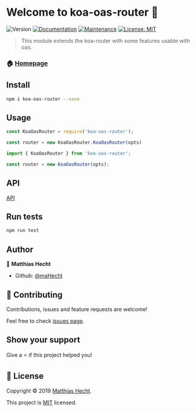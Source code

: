 # Welcome to koa-oas-router 👋
![Version](https://img.shields.io/npm/v/koa-oas-router.svg)
[![Documentation](https://img.shields.io/badge/documentation-yes-brightgreen.svg)](https://github.com/maHecht/koa-oas-router#readme)
[![Maintenance](https://img.shields.io/badge/Maintained%3F-yes-green.svg)](https://github.com/maHecht/koa-oas-router/graphs/commit-activity)
[![License: MIT](https://img.shields.io/badge/License-MIT-yellow.svg)](https://github.com/maHecht/koa-oas-router/blob/master/LICENSE)

> This module extends the koa-router with some features usable with oas.

### 🏠 [Homepage](https://github.com/maHecht/koa-oas-router#readme)

## Install

```sh
npm i koa-oas-router --save
```

## Usage

```js
const KoaOasRouter = require('koa-oas-router');

const router = new KoaOasRouter.KoaOasRouter(opts)
```

```typescript
import { KoaOasRouter } from 'koa-oas-router';

const router = new KoaOasRouter(opts);
```

## API

[API](docs/API.md)

## Run tests

```sh
npm run test
```

## Author

👤 **Matthias Hecht**

* Github: [@maHecht](https://github.com/maHecht)

## 🤝 Contributing

Contributions, issues and feature requests are welcome!

Feel free to check [issues page](https://github.com/maHecht/koa-oas-router/issues).

## Show your support

Give a ⭐️ if this project helped you!


## 📝 License

Copyright © 2019 [Matthias Hecht](https://github.com/maHecht).

This project is [MIT](https://github.com/maHecht/koa-oas-router/blob/master/LICENSE) licensed.
